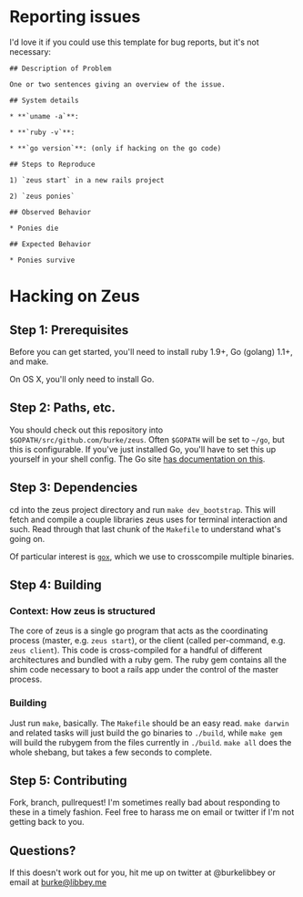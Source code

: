 # Reporting issues

I'd love it if you could use this template for bug reports, but it's not
necessary:

```
## Description of Problem

One or two sentences giving an overview of the issue.

## System details

* **`uname -a`**: 

* **`ruby -v`**: 

* **`go version`**: (only if hacking on the go code)

## Steps to Reproduce

1) `zeus start` in a new rails project

2) `zeus ponies`

## Observed Behavior

* Ponies die

## Expected Behavior

* Ponies survive
```

# Hacking on Zeus

## Step 1: Prerequisites

Before you can get started, you'll need to install ruby 1.9+, Go (golang) 1.1+,
and make.

On OS X, you'll only need to install Go.

## Step 2: Paths, etc.

You should check out this repository into `$GOPATH/src/github.com/burke/zeus`.
Often `$GOPATH` will be set to `~/go`, but this is configurable. If you've just
installed Go, you'll have to set this up yourself in your shell config. The Go
site [has documentation on this](http://golang.org/doc/code.html).

## Step 3: Dependencies

cd into the zeus project directory and run `make dev_bootstrap`. This will
fetch and compile a couple libraries zeus uses for terminal interaction and
such. Read through that last chunk of the `Makefile` to understand what's going
on.

Of particular interest is [`gox`](http://github.com/mitchellh/gox), which we
use to crosscompile multiple binaries.

## Step 4: Building

### Context: How zeus is structured

The core of zeus is a single go program that acts as the coordinating process
(master, e.g. `zeus start`), or the client (called per-command, e.g. `zeus
client`). This code is cross-compiled for a handful of different architectures
and bundled with a ruby gem. The ruby gem contains all the shim code necessary
to boot a rails app under the control of the master process.

### Building

Just run `make`, basically. The `Makefile` should be an easy read. `make
darwin` and related tasks will just build the go binaries to `./build`, while
`make gem` will build the rubygem from the files currently in `./build`. `make
all` does the whole shebang, but takes a few seconds to complete.

## Step 5: Contributing

Fork, branch, pullrequest! I'm sometimes really bad about responding to these
in a timely fashion. Feel free to harass me on email or twitter if I'm not
getting back to you.

## Questions?

If this doesn't work out for you, hit me up on twitter at @burkelibbey or email
at burke@libbey.me

